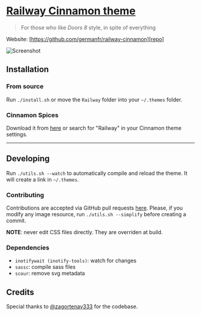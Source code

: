 # [Railway Cinnamon theme][repo]
> For those who like _Doors 8_ style, in spite of everything

Website: [https://github.com/germanfr/railway-cinnamon][repo]

![Screenshot][screenshot]

## Installation
### From source
Run `./install.sh` or move the `Railway` folder into your `~/.themes` folder.

### Cinnamon Spices
Download it from [here][spices] or search for "Railway" in your Cinnamon theme settings.

---
## Developing
Run `./utils.sh --watch` to automatically compile and reload the theme. It will create a link in `~/.themes`.

### Contributing
Contributions are accepted via GitHub pull requests [here][repo]. Please, if you modify any image resource, run `./utils.sh --simplify` before creating a commit.

**NOTE**: never edit CSS files directly. They are overriden at build.

### Dependencies
* `inotifywait (inotify-tools)`: watch for changes
* `sassc`: compile sass files
* `scour`: remove svg metadata

## Credits
Special thanks to [@zagortenay333](https://github.com/zagortenay333) for the codebase.

[repo]: https://github.com/germanfr/railway-cinnamon
[spices]: https://cinnamon-spices.linuxmint.com/themes/view/Railway
[screenshot]: https://cinnamon-spices.linuxmint.com/git/themes/Railway/screenshot2.png
